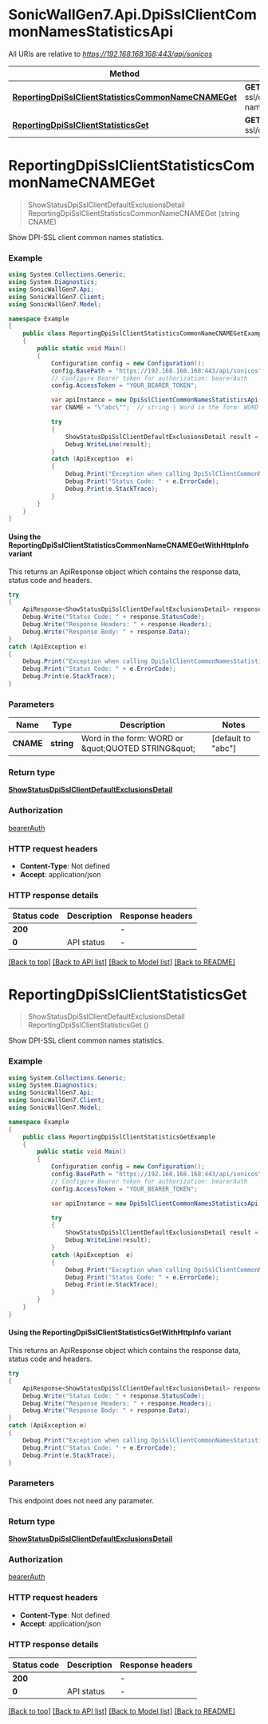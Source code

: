 # SonicWallGen7.Api.DpiSslClientCommonNamesStatisticsApi

All URIs are relative to *https://192.168.168.168:443/api/sonicos*

| Method | HTTP request | Description |
|--------|--------------|-------------|
| [**ReportingDpiSslClientStatisticsCommonNameCNAMEGet**](DpiSslClientCommonNamesStatisticsApi.md#reportingdpisslclientstatisticscommonnamecnameget) | **GET** /reporting/dpi-ssl/client/statistics/common-name/{CNAME} |  |
| [**ReportingDpiSslClientStatisticsGet**](DpiSslClientCommonNamesStatisticsApi.md#reportingdpisslclientstatisticsget) | **GET** /reporting/dpi-ssl/client/statistics |  |

<a id="reportingdpisslclientstatisticscommonnamecnameget"></a>
# **ReportingDpiSslClientStatisticsCommonNameCNAMEGet**
> ShowStatusDpiSslClientDefaultExclusionsDetail ReportingDpiSslClientStatisticsCommonNameCNAMEGet (string CNAME)



Show DPI-SSL client common names statistics.

### Example
```csharp
using System.Collections.Generic;
using System.Diagnostics;
using SonicWallGen7.Api;
using SonicWallGen7.Client;
using SonicWallGen7.Model;

namespace Example
{
    public class ReportingDpiSslClientStatisticsCommonNameCNAMEGetExample
    {
        public static void Main()
        {
            Configuration config = new Configuration();
            config.BasePath = "https://192.168.168.168:443/api/sonicos";
            // Configure Bearer token for authorization: bearerAuth
            config.AccessToken = "YOUR_BEARER_TOKEN";

            var apiInstance = new DpiSslClientCommonNamesStatisticsApi(config);
            var CNAME = "\"abc\"";  // string | Word in the form: WORD or \"QUOTED STRING\" (default to "abc")

            try
            {
                ShowStatusDpiSslClientDefaultExclusionsDetail result = apiInstance.ReportingDpiSslClientStatisticsCommonNameCNAMEGet(CNAME);
                Debug.WriteLine(result);
            }
            catch (ApiException  e)
            {
                Debug.Print("Exception when calling DpiSslClientCommonNamesStatisticsApi.ReportingDpiSslClientStatisticsCommonNameCNAMEGet: " + e.Message);
                Debug.Print("Status Code: " + e.ErrorCode);
                Debug.Print(e.StackTrace);
            }
        }
    }
}
```

#### Using the ReportingDpiSslClientStatisticsCommonNameCNAMEGetWithHttpInfo variant
This returns an ApiResponse object which contains the response data, status code and headers.

```csharp
try
{
    ApiResponse<ShowStatusDpiSslClientDefaultExclusionsDetail> response = apiInstance.ReportingDpiSslClientStatisticsCommonNameCNAMEGetWithHttpInfo(CNAME);
    Debug.Write("Status Code: " + response.StatusCode);
    Debug.Write("Response Headers: " + response.Headers);
    Debug.Write("Response Body: " + response.Data);
}
catch (ApiException e)
{
    Debug.Print("Exception when calling DpiSslClientCommonNamesStatisticsApi.ReportingDpiSslClientStatisticsCommonNameCNAMEGetWithHttpInfo: " + e.Message);
    Debug.Print("Status Code: " + e.ErrorCode);
    Debug.Print(e.StackTrace);
}
```

### Parameters

| Name | Type | Description | Notes |
|------|------|-------------|-------|
| **CNAME** | **string** | Word in the form: WORD or \&quot;QUOTED STRING\&quot; | [default to &quot;abc&quot;] |

### Return type

[**ShowStatusDpiSslClientDefaultExclusionsDetail**](ShowStatusDpiSslClientDefaultExclusionsDetail.md)

### Authorization

[bearerAuth](../README.md#bearerAuth)

### HTTP request headers

 - **Content-Type**: Not defined
 - **Accept**: application/json


### HTTP response details
| Status code | Description | Response headers |
|-------------|-------------|------------------|
| **200** |  |  -  |
| **0** | API status |  -  |

[[Back to top]](#) [[Back to API list]](../README.md#documentation-for-api-endpoints) [[Back to Model list]](../README.md#documentation-for-models) [[Back to README]](../README.md)

<a id="reportingdpisslclientstatisticsget"></a>
# **ReportingDpiSslClientStatisticsGet**
> ShowStatusDpiSslClientDefaultExclusionsDetail ReportingDpiSslClientStatisticsGet ()



Show DPI-SSL client common names statistics.

### Example
```csharp
using System.Collections.Generic;
using System.Diagnostics;
using SonicWallGen7.Api;
using SonicWallGen7.Client;
using SonicWallGen7.Model;

namespace Example
{
    public class ReportingDpiSslClientStatisticsGetExample
    {
        public static void Main()
        {
            Configuration config = new Configuration();
            config.BasePath = "https://192.168.168.168:443/api/sonicos";
            // Configure Bearer token for authorization: bearerAuth
            config.AccessToken = "YOUR_BEARER_TOKEN";

            var apiInstance = new DpiSslClientCommonNamesStatisticsApi(config);

            try
            {
                ShowStatusDpiSslClientDefaultExclusionsDetail result = apiInstance.ReportingDpiSslClientStatisticsGet();
                Debug.WriteLine(result);
            }
            catch (ApiException  e)
            {
                Debug.Print("Exception when calling DpiSslClientCommonNamesStatisticsApi.ReportingDpiSslClientStatisticsGet: " + e.Message);
                Debug.Print("Status Code: " + e.ErrorCode);
                Debug.Print(e.StackTrace);
            }
        }
    }
}
```

#### Using the ReportingDpiSslClientStatisticsGetWithHttpInfo variant
This returns an ApiResponse object which contains the response data, status code and headers.

```csharp
try
{
    ApiResponse<ShowStatusDpiSslClientDefaultExclusionsDetail> response = apiInstance.ReportingDpiSslClientStatisticsGetWithHttpInfo();
    Debug.Write("Status Code: " + response.StatusCode);
    Debug.Write("Response Headers: " + response.Headers);
    Debug.Write("Response Body: " + response.Data);
}
catch (ApiException e)
{
    Debug.Print("Exception when calling DpiSslClientCommonNamesStatisticsApi.ReportingDpiSslClientStatisticsGetWithHttpInfo: " + e.Message);
    Debug.Print("Status Code: " + e.ErrorCode);
    Debug.Print(e.StackTrace);
}
```

### Parameters
This endpoint does not need any parameter.
### Return type

[**ShowStatusDpiSslClientDefaultExclusionsDetail**](ShowStatusDpiSslClientDefaultExclusionsDetail.md)

### Authorization

[bearerAuth](../README.md#bearerAuth)

### HTTP request headers

 - **Content-Type**: Not defined
 - **Accept**: application/json


### HTTP response details
| Status code | Description | Response headers |
|-------------|-------------|------------------|
| **200** |  |  -  |
| **0** | API status |  -  |

[[Back to top]](#) [[Back to API list]](../README.md#documentation-for-api-endpoints) [[Back to Model list]](../README.md#documentation-for-models) [[Back to README]](../README.md)

